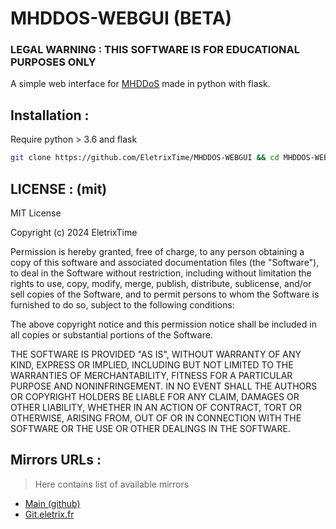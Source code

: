 # MHDDOS-WEBGUI (BETA)
### LEGAL WARNING : THIS SOFTWARE IS FOR EDUCATIONAL PURPOSES ONLY


A simple web interface for [MHDDoS](https://github.com/MatrixTM/MHDDoS) made in python with flask.
## Installation :

Require python > 3.6 and flask

```bash
git clone https://github.com/EletrixTime/MHDDOS-WEBGUI && cd MHDDOS-WEBGUI && pip install -r requirements.txt && python3 app.py
````


## LICENSE : (mit)
MIT License

Copyright (c) 2024 EletrixTime

Permission is hereby granted, free of charge, to any person obtaining a copy
of this software and associated documentation files (the "Software"), to deal
in the Software without restriction, including without limitation the rights
to use, copy, modify, merge, publish, distribute, sublicense, and/or sell
copies of the Software, and to permit persons to whom the Software is
furnished to do so, subject to the following conditions:

The above copyright notice and this permission notice shall be included in all
copies or substantial portions of the Software.

THE SOFTWARE IS PROVIDED "AS IS", WITHOUT WARRANTY OF ANY KIND, EXPRESS OR
IMPLIED, INCLUDING BUT NOT LIMITED TO THE WARRANTIES OF MERCHANTABILITY,
FITNESS FOR A PARTICULAR PURPOSE AND NONINFRINGEMENT. IN NO EVENT SHALL THE
AUTHORS OR COPYRIGHT HOLDERS BE LIABLE FOR ANY CLAIM, DAMAGES OR OTHER
LIABILITY, WHETHER IN AN ACTION OF CONTRACT, TORT OR OTHERWISE, ARISING FROM,
OUT OF OR IN CONNECTION WITH THE SOFTWARE OR THE USE OR OTHER DEALINGS IN THE
SOFTWARE.

## Mirrors URLs :

> Here contains list of available mirrors

- [Main (github)](https://github.com/EletrixTime/MHDDOS-WEBGUI)
- [Git.eletrix.fr](http://git.eletrix.fr/eletrixtime/MHDDOS-WEBGUI/)
